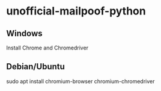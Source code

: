 # unofficial-mailpoof-python

## Windows
Install Chrome and Chromedriver

## Debian/Ubuntu
sudo apt install chromium-browser chromium-chromedriver